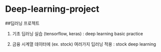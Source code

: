 # Deep-learning-project
##딥러닝 프로젝트  

1. 기초 딥러닝 실습 (tensorflow, keras) : deep learning basic practice

2. 금융 시계열 데이터에 (ex. stock) 여러가지 딥러닝 적용 : stock deep learning 

